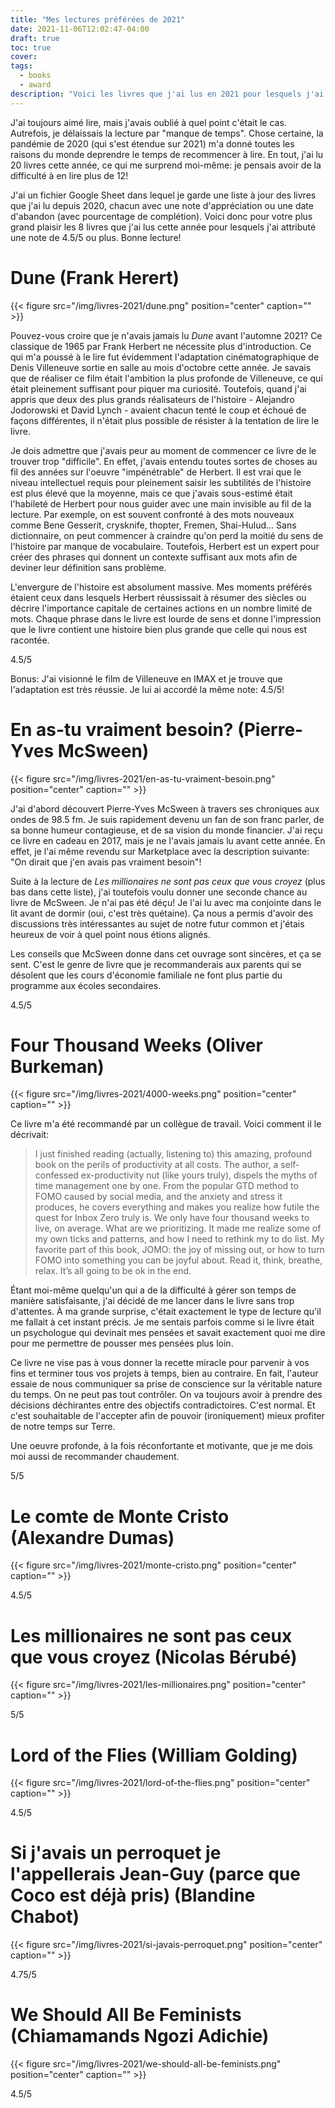 ```yaml
---
title: "Mes lectures préférées de 2021"
date: 2021-11-06T12:02:47-04:00
draft: true
toc: true
cover:
tags:
  - books
  - award
description: "Voici les livres que j'ai lus en 2021 pour lesquels j'ai attribué une cote supérieure ou égale à 4.5/5."
---
```


J'ai toujours aimé lire, mais j'avais oublié à quel point c'était le cas. Autrefois, je délaissais la lecture
par "manque de temps". Chose certaine, la pandémie de 2020 (qui s'est étendue sur 2021) m'a donné toutes les
raisons du monde deprendre le temps de recommencer à lire. En tout, j'ai lu 20 livres cette année, ce qui me
surprend moi-même: je pensais avoir de la difficulté à en lire plus de 12!

J'ai un fichier Google Sheet dans lequel je garde une liste à jour des livres que j'ai lu depuis 2020, chacun
avec une note d'appréciation ou une date d'abandon (avec pourcentage de complétion). Voici donc pour votre
plus grand plaisir les 8 livres que j'ai lus cette année pour lesquels j'ai attributé une note de 4.5/5 ou
plus. Bonne lecture!

# Dune (Frank Herert)
{{< figure src="/img/livres-2021/dune.png" position="center" caption="" >}}

Pouvez-vous croire que je n'avais jamais lu *Dune* avant l'automne 2021? Ce classique de 1965 par Frank Herbert
ne nécessite plus d'introduction. Ce qui m'a poussé à le lire fut évidemment l'adaptation cinématographique de
Denis Villeneuve sortie en salle au mois d'octobre cette année. Je savais que de réaliser ce film était
l'ambition la plus profonde de Villeneuve, ce qui était pleinement suffisant pour piquer ma curiosité.
Toutefois, quand j'ai appris que deux des plus grands réalisateurs de l'histoire - Alejandro Jodorowski et
David Lynch - avaient chacun tenté le coup et échoué de façons différentes, il n'était plus possible de
résister à la tentation de lire le livre.

Je dois admettre que j'avais peur au moment de commencer ce livre de le trouver trop "difficile". En effet,
j'avais entendu toutes sortes de choses au fil des années sur l'oeuvre "impénétrable" de Herbert. Il est vrai
que le niveau intellectuel requis pour pleinement saisir les subtilités de l'histoire est plus élevé que la
moyenne, mais ce que j'avais sous-estimé était l'habileté de Herbert pour nous guider avec une main invisible
au fil de la lecture. Par exemple, on est souvent confronté à des mots nouveaux comme Bene Gesserit,
crysknife, thopter, Fremen, Shai-Hulud... Sans dictionnaire, on peut commencer à craindre qu'on perd la moitié
du sens de l'histoire par manque de vocabulaire. Toutefois, Herbert est un expert pour créer des phrases qui
donnent un contexte suffisant aux mots afin de deviner leur définition sans problème.

L'envergure de l'histoire est absolument massive. Mes moments préférés étaient ceux dans lesquels Herbert
réussissait à résumer des siècles ou décrire l'importance capitale de certaines actions en un nombre limité de
mots. Chaque phrase dans le livre est lourde de sens et donne l'impression que le livre contient une histoire
bien plus grande que celle qui nous est racontée.

4.5/5

Bonus: J'ai visionné le film de Villeneuve en IMAX et je trouve que l'adaptation est très réussie. Je lui ai
accordé la même note: 4.5/5!

# En as-tu vraiment besoin? (Pierre-Yves McSween)
{{< figure src="/img/livres-2021/en-as-tu-vraiment-besoin.png" position="center" caption="" >}}

J'ai d'abord découvert Pierre-Yves McSween à travers ses chroniques aux ondes de 98.5 fm. Je suis rapidement
devenu un fan de son franc parler, de sa bonne humeur contagieuse, et de sa vision du monde financier. J'ai
reçu ce livre en cadeau en 2017, mais je ne l'avais jamais lu avant cette année. En effet, je l'ai même
revendu sur Marketplace avec la description suivante: "On dirait que j'en avais pas vraiment besoin"!

Suite à la lecture de *Les millionaires ne sont pas ceux que vous croyez* (plus bas dans cette liste), j'ai
toutefois voulu donner une seconde chance au livre de McSween. Je n'ai pas été déçu! Je l'ai lu avec ma
conjointe dans le lit avant de dormir (oui, c'est très quétaine). Ça nous a permis d'avoir des discussions
très intéressantes au sujet de notre futur common et j'étais heureux de voir à quel point nous étions alignés.

Les conseils que McSween donne dans cet ouvrage sont sincères, et ça se sent. C'est le genre de livre que je
recommanderais aux parents qui se désolent que les cours d'économie familiale ne font plus partie du programme
aux écoles secondaires.

4.5/5

# Four Thousand Weeks (Oliver Burkeman)
{{< figure src="/img/livres-2021/4000-weeks.png" position="center" caption="" >}}

Ce livre m'a été recommandé par un collègue de travail. Voici comment il le décrivait:

> I just finished reading (actually, listening to) this amazing, profound book on the perils of productivity
> at all costs. The author, a self-confessed ex-productivity nut (like yours truly), dispels the myths of time
> management one by one. From the popular GTD method to FOMO caused by social media, and the anxiety and
> stress it produces, he covers everything and makes you realize how futile the quest for Inbox Zero truly is.
> We only have four thousand weeks to live, on average. What are we prioritizing.  It made me realize some of my
> own ticks and patterns, and how I need to rethink my to do list.  My favorite part of this book, JOMO: the joy
> of missing out, or how to turn FOMO into something you can be joyful about.  Read it, think, breathe, relax.
> It’s all going to be ok in the end.

Étant moi-même quelqu'un qui a de la difficulté à gérer son temps de manière satisfaisante, j'ai décidé de me
lancer dans le livre sans trop d'attentes. À ma grande surprise, c'était exactement le type de lecture qu'il
me fallait à cet instant précis. Je me sentais parfois comme si le livre était un psychologue qui devinait mes
pensées et savait exactement quoi me dire pour me permettre de pousser mes pensées plus loin.

Ce livre ne vise pas à vous donner la recette miracle pour parvenir à vos fins et terminer tous vos projets à
temps, bien au contraire. En fait, l'auteur essaie de nous communiquer sa prise de conscience sur la véritable
nature du temps. On ne peut pas tout contrôler. On va toujours avoir à prendre des décisions déchirantes entre
des objectifs contradictoires. C'est normal. Et c'est souhaitable de l'accepter afin de pouvoir (ironiquement)
mieux profiter de notre temps sur Terre.

Une oeuvre profonde, à la fois réconfortante et motivante, que je me dois moi aussi de recommander chaudement.

5/5

# Le comte de Monte Cristo (Alexandre Dumas)
{{< figure src="/img/livres-2021/monte-cristo.png" position="center" caption="" >}}

4.5/5

# Les millionaires ne sont pas ceux que vous croyez (Nicolas Bérubé)
{{< figure src="/img/livres-2021/les-millionaires.png" position="center" caption="" >}}

5/5

# Lord of the Flies (William Golding)
{{< figure src="/img/livres-2021/lord-of-the-flies.png" position="center" caption="" >}}

4.5/5

# Si j'avais un perroquet je l'appellerais Jean-Guy (parce que Coco est déjà pris) (Blandine Chabot)
{{< figure src="/img/livres-2021/si-javais-perroquet.png" position="center" caption="" >}}

4.75/5

# We Should All Be Feminists (Chiamamands Ngozi Adichie)
{{< figure src="/img/livres-2021/we-should-all-be-feminists.png" position="center" caption="" >}}

4.5/5
